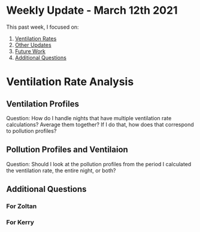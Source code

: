 # Weekly Update - March 12th 2021
This past week, I focused on:

1. [Ventilation Rates](#ventilation-rate-analysis)
6. [Other Updates](#other-updates)
7. [Future Work](#future-work)
8. [Additional Questions](#additional-questions)

# Ventilation Rate Analysis

## Ventilation Profiles

Question: How do I handle nights that have multiple ventilation rate calculations? Average them together? If I do that, how does that correspond to pollution profiles?

## Pollution Profiles and Ventilaion

Question: Should I look at the pollution profiles from the period I calculated the ventilation rate, the entire night, or both?

## Additional Questions

### For Zoltan

### For Kerry
